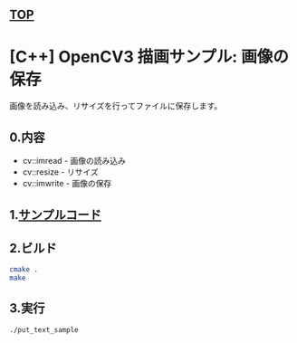 [TOP](https://github.com/maemori/OpenCV3_Sample/)
----

# [C++] OpenCV3 描画サンプル: 画像の保存

画像を読み込み、リサイズを行ってファイルに保存します。

## 0.内容

* cv::imread - 画像の読み込み
* cv::resize - リサイズ
* cv::imwrite - 画像の保存

## 1.[サンプルコード](./main.cpp)

## 2.ビルド

``` bash
cmake .
make
```

## 3.実行

``` bash
./put_text_sample
```
